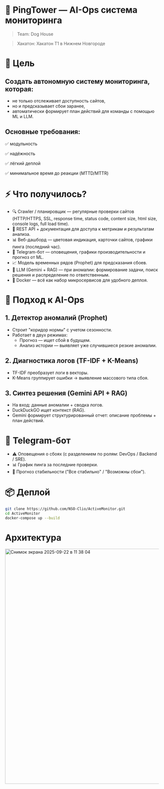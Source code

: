 # 🚀 PingTower — AI-Ops система мониторинга

> Team: Dog House

> Хакатон: Хакатон Т1 в Нижнем Новгороде

# 🎯 Цель

## Создать автономную систему мониторинга, которая:

- не только отслеживает доступность сайтов,
- но и предсказывает сбои заранее,
- автоматически формирует план действий для команды с помощью ML и LLM.

## Основные требования:

✅ модульность

✅ надёжность

✅ лёгкий деплой

✅ минимальное время до реакции (MTTD/MTTR)

# ⚡ Что получилось?

- 🔍 Crawler / планировщик — регулярные проверки сайтов (HTTP/HTTPS, SSL, response time, status code, content size, html size, console logs, full load time).
- 📡 REST API + документация для доступа к метрикам и результатам анализа.
- 📊 Веб-дашборд — цветовая индикация, карточки сайтов, графики пинга (последний час).
- 🤖 Telegram-бот — оповещения, графики производительности и прогноз от ML.
- 📈 Модель временных рядов (Prophet) для предсказания сбоев.
- 🧠 LLM (Gemini + RAG) — при аномалии: формирование задачи, поиск решения и распределение по ответственным.
- 🐳 Docker — всё как набор микросервисов для удобного деплоя.

# 🔬 Подход к AI-Ops

## 1. Детектор аномалий (Prophet)
- Строит "коридор нормы" с учетом сезонности.
- Работает в двух режимах:
  - Прогноз — ищет сбой в будущем.
  - Анализ истории — выявляет уже случившиеся резкие аномалии.

## 2. Диагностика логов (TF-IDF + K-Means)
- TF-IDF преобразует логи в векторы.
- K-Means группирует ошибки → выявление массового типа сбоя.

## 3. Синтез решения (Gemini API + RAG)
- На вход: данные аномалии + сводка логов.
- DuckDuckGO ищет контекст (RAG).
- Gemini формирует структурированный отчет: описание проблемы + план действий.

# 🤖 Telegram-бот
- ⚠️ Оповещения о сбоях (с разделением по ролям: DevOps / Backend / SRE).
- 📊 График пинга за последние проверки.
- 🔮 Прогноз стабильности ("Все стабильно" / "Возможны сбои").

# 📦 Деплой

```bash
git clone https://github.com/NSO-Clio/ActiveMonitor.git
cd ActiveMonitor
docker-compose up --build
```

# Архитектура

<img width="700" height="767" alt="Снимок экрана 2025-09-22 в 11 38 04" src="https://github.com/user-attachments/assets/7d5084bd-b0cc-4c17-98ba-23ea27e93bdb" />
